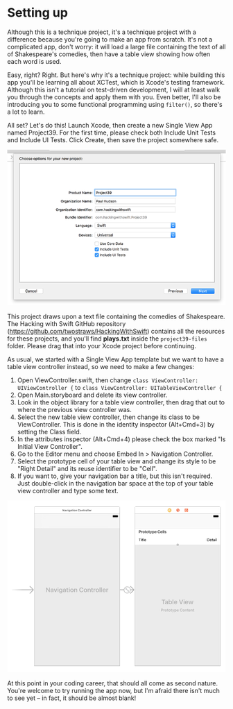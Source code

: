 # Setting up

Although this is a technique project, it's a technique project with a difference because you're going to make an app from scratch. It's not a complicated app, don't worry: it will load a large file containing the text of all of Shakespeare's comedies, then have a table view showing how often each word is used.

Easy, right? Right. But here's why it's a technique project: while building this app you'll be learning all about XCTest, which is Xcode's testing framework. Although this isn't a tutorial on test-driven development, I will at least walk you through the concepts and apply them with you. Even better, I'll also be introducing you to some functional programming using `filter()`, so there's a lot to learn.

All set? Let's do this! Launch Xcode, then create a new Single View App named Project39. For the first time, please check both Include Unit Tests and Include UI Tests. Click Create, then save the project somewhere safe.

![For the first time in this series, I'd like you to check Include Unit Tests and Include UI Tests.](39-1.png)

This project draws upon a text file containing the comedies of Shakespeare. The Hacking with Swift GitHub repository (<https://github.com/twostraws/HackingWithSwift>) contains all the resources for these projects, and you'll find **plays.txt** inside the `project39-files` folder. Please drag that into your Xcode project before continuing.

As usual, we started with a Single View App template but we want to have a table view controller instead, so we need to make a few changes:

1. Open ViewController.swift, then change `class ViewController: UIViewController {` to `class ViewController: UITableViewController {`
2. Open Main.storyboard and delete its view controller.
3. Look in the object library for a table view controller, then drag that out to where the previous view controller was.
4. Select the new table view controller, then change its class to be ViewController. This is done in the identity inspector (Alt+Cmd+3) by setting the Class field.
5. In the attributes inspector (Alt+Cmd+4) please check the box marked "Is Initial View Controller".
6. Go to the Editor menu and choose Embed In > Navigation Controller.
7. Select the prototype cell of your table view and change its style to be "Right Detail" and its reuse identifier to be "Cell".
8. If you want to, give your navigation bar a title, but this isn't required. Just double-click in the navigation bar space at the top of your table view controller and type some text.

![Once you've made all those changes your user interface should look like this.](39-2.png)

At this point in your coding career, that should all come as second nature. You're welcome to try running the app now, but I'm afraid there isn't much to see yet – in fact, it should be almost blank!

